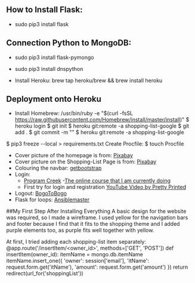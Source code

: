 
## How to Install Flask:
- sudo pip3 install flask

## Connection Python to MongoDB:
- sudo pip3 install flask-pymongo
- sudo pip3 install dnspython

- Install Heroku:
brew tap heroku/brew && brew install heroku

## Deployment onto Heroku
- Install Homebrew:
/usr/bin/ruby -e "$(curl -fsSL https://raw.githubusercontent.com/Homebrew/install/master/install)"
$ heroku login
$ git init
$ heroku git:remote -a shopping-list-google
$ git add .
$ git commit -m ""
$ heroku git:remote -a shopping-list-google


$ pip3 freeze --local > requirements.txt
Create Procfile:
$ touch Procfile


- Cover picture of the homepage is from: [Pixabay](https://pixabay.com/de/photos/einkaufswagen-shopping-laptop-4516039/)
- Cover picture on the Shopping-List Page is from: [Pixabay](https://pixabay.com/de/photos/einkaufswagen-einkaufen-shopping-1080840/)
- Colouring the navbar: [getbootstrap](https://getbootstrap.com/docs/4.0/components/navbar/)
- Login: 
    - [Program Creek](https://www.programcreek.com/python/example/58659/werkzeug.security.check_password_hash)
    -[The online course that I am currently doing](https://courses.codeinstitute.net/courses/course-v1:CodeInstitute+DCP101+2017_T3/course/)
    - First try for login and registration [YouTube Video by Pretty Printed](https://www.youtube.com/watch?v=vVx1737auSE)
- Logout: [BogoToBogo](https://www.bogotobogo.com/python/Flask/Python_Flask_Blog_App_Tutorial_2.php)
- Flask for loops:
[Ansiblemaster](https://ansiblemaster.wordpress.com/2016/07/27/jinja2-using-loop-index-and-loop-length-examples-etchosts-and-workers-properties/)

##My First Step After Installing Everything
A basic design for the website was required, so I made a wireframe. I used yellow for the navigation bars and footer because I find that it fits to the shopping theme and I added purple elements too, as purple fits well together with yellow.

At first, I tried adding each shopping-list item separately:
@app.route('/insertItem/<owner_id>', methods=['GET', 'POST'])
def insertItem(owner_id):
    itemName = mongo.db.itemName
    itemName.insert_one({
        'owner': session['email'],
        'itName': request.form.get('itName'),
        'amount': request.form.get('amount')
    })
    return redirect(url_for('shoppingList'))
